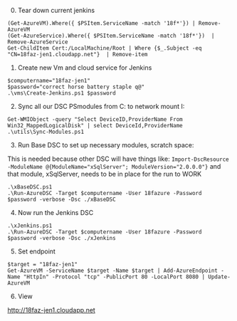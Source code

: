 
0. Tear down current jenkins

```
(Get-AzureVM).Where({ $PSItem.ServiceName -match '18f*'}) | Remove-AzureVM
(Get-AzureService).Where({ $PSItem.ServiceName -match '18f*'})  | Remove-AzureService
Get-ChildItem Cert:/LocalMachine/Root | Where {$_.Subject -eq "CN=18faz-jen1.cloudapp.net"}  | Remove-item
```

1. Create new Vm and cloud service for Jenkins

```
$computername="18faz-jen1"
$password="correct horse battery staple q@"
.\vms\Create-Jenkins.ps1 $password
```

2. Sync all our DSC PSmodules from C: to network mount I:

```
Get-WMIObject -query "Select DeviceID,ProviderName From Win32_MappedLogicalDisk" | select DeviceId,ProviderName
.\utils\Sync-Modules.ps1
```

3. Run Base DSC to set up necessary modules, scratch space:

This is needed because other DSC will have things like:
`Import-DscResource -ModuleName @{ModuleName="xSqlServer"; ModuleVersion="2.0.0.0"}`
and that module, xSqlServer, needs to be in place for the run to WORK

```
.\xBaseDSC.ps1
.\Run-AzureDSC -Target $computername -User 18fazure -Password $password -verbose -Dsc ./xBaseDSC
```

4. Now run the Jenkins DSC

```
.\xJenkins.ps1
.\Run-AzureDSC -Target $computername -User 18fazure -Password $password -verbose -Dsc ./xJenkins
```

5. Set endpoint

```
$target = "18faz-jen1"
Get-AzureVM -ServiceName $target -Name $target | Add-AzureEndpoint -Name "HttpIn" -Protocol "tcp" -PublicPort 80 -LocalPort 8080 | Update-AzureVM
```

6. View

http://18faz-jen1.cloudapp.net
